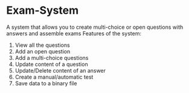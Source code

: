 # Exam-System
A system that allows you to create multi-choice or open questions with answers and assemble exams
Features of the system:
1. View all the questions
2. Add an open question
3. Add a multi-choice questions
4. Update content of a question
5. Update/Delete content of an answer
6. Create a manual/automatic test
7. Save data to a binary file
